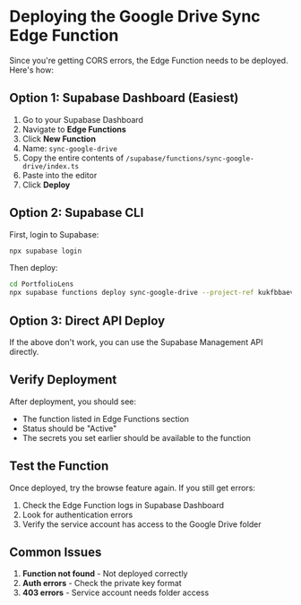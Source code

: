 # Deploying the Google Drive Sync Edge Function

Since you're getting CORS errors, the Edge Function needs to be deployed. Here's how:

## Option 1: Supabase Dashboard (Easiest)

1. Go to your Supabase Dashboard
2. Navigate to **Edge Functions** 
3. Click **New Function**
4. Name: `sync-google-drive`
5. Copy the entire contents of `/supabase/functions/sync-google-drive/index.ts`
6. Paste into the editor
7. Click **Deploy**

## Option 2: Supabase CLI

First, login to Supabase:
```bash
npx supabase login
```

Then deploy:
```bash
cd PortfolioLens
npx supabase functions deploy sync-google-drive --project-ref kukfbbaevndujnodafnk
```

## Option 3: Direct API Deploy

If the above don't work, you can use the Supabase Management API directly.

## Verify Deployment

After deployment, you should see:
- The function listed in Edge Functions section
- Status should be "Active"
- The secrets you set earlier should be available to the function

## Test the Function

Once deployed, try the browse feature again. If you still get errors:

1. Check the Edge Function logs in Supabase Dashboard
2. Look for authentication errors
3. Verify the service account has access to the Google Drive folder

## Common Issues

1. **Function not found** - Not deployed correctly
2. **Auth errors** - Check the private key format
3. **403 errors** - Service account needs folder access